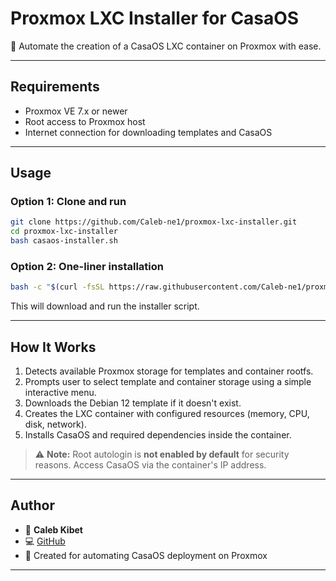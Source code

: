 # Proxmox LXC Installer for CasaOS

🚀 Automate the creation of a CasaOS LXC container on Proxmox with ease.

---

## Requirements

- Proxmox VE 7.x or newer  
- Root access to Proxmox host  
- Internet connection for downloading templates and CasaOS  

---

## Usage

### Option 1: Clone and run

```bash
git clone https://github.com/Caleb-ne1/proxmox-lxc-installer.git
cd proxmox-lxc-installer
bash casaos-installer.sh
```

### Option 2: One-liner installation

```bash
bash -c "$(curl -fsSL https://raw.githubusercontent.com/Caleb-ne1/proxmox-casaos-lxc-installer/main/install.sh)"
```

This will download and run the installer script.

---

## How It Works

1. Detects available Proxmox storage for templates and container rootfs.  
2. Prompts user to select template and container storage using a simple interactive menu.  
3. Downloads the Debian 12 template if it doesn't exist.  
4. Creates the LXC container with configured resources (memory, CPU, disk, network).  
5. Installs CasaOS and required dependencies inside the container.  

> ⚠️ **Note:** Root autologin is **not enabled by default** for security reasons. Access CasaOS via the container's IP address.

---

## Author

- 👤 **Caleb Kibet**  
- 💻 [GitHub](https://github.com/Caleb-ne1)  
- 📌 Created for automating CasaOS deployment on Proxmox  

---
